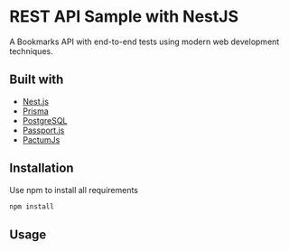 # REST API Sample with NestJS

A Bookmarks API with end-to-end tests using modern web development techniques. 

## Built with

* [Nest.js](https://nestjs.com/)
* [Prisma](https://www.prisma.io/)
* [PostgreSQL](https://www.postgresql.org/)
* [Passport.js](https://www.passportjs.org/)
* [PactumJs](https://pactumjs.github.io/)

## Installation

Use npm to install all requirements

```bash
npm install
```

## Usage

```
```
